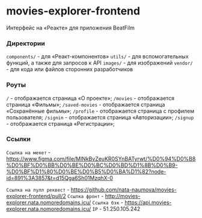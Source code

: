 # movies-explorer-frontend
 Интерфейс на «Реакте» для приложения BeatFilm

 ### Директории

`components/` - для «Реакт-компонентов»
`utils/` - для вспомогательных функций, а также для запросов к API
`images/` - для изображений
`vendor/` - для кода или файлов сторонних разработчиков

 ### Роуты
 `/` - отображается страница «О проекте»;
 `/movies` - отображается страница «Фильмы»;
 `/saved-movies` - отображается страница «Сохранённые фильмы»;
 `/profile` - отображается страница с профилем пользователя;
 `/signin` - отображается страница «Авторизации»;
 `/signup` - отображается страница «Регистрации»;

 ### Ссылки
  `Ссылка на мекет` - https://www.figma.com/file/MlNkBvZeuKR0SYnBATyrwt/%D0%94%D0%B8%D0%BF%D0%BB%D0%BE%D0%BC%D0%BD%D1%8B%D0%B9-%D0%BF%D1%80%D0%BE%D0%B5%D0%BA%D1%82?node-id=891%3A3857&t=d15Qga6Sh01MzqhX-0
  
  `Ссылка на пулл реквест` - https://github.com/nata-naumova/movies-explorer-frontend/pull/2
  `Ссылка фронт` - http://movies-explorer.nata.nomoredomains.icu/
  `Ссылка бэк` - https://api.movies-explorer.nata.nomoredomains.icu/
  `IP` - 51.250.105.242
